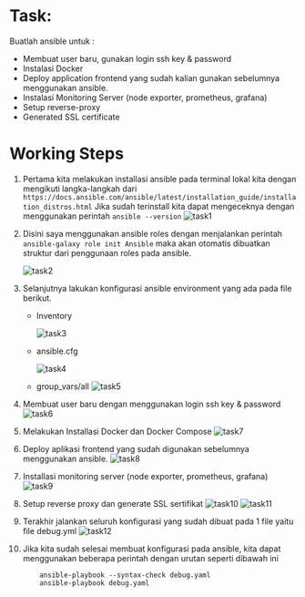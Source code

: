 # Task:

Buatlah ansible untuk :
   - Membuat user baru, gunakan login ssh key & password
   - Instalasi Docker
   - Deploy application frontend yang sudah kalian gunakan sebelumnya menggunakan ansible.
   - Instalasi Monitoring Server (node exporter, prometheus, grafana)
   - Setup reverse-proxy
   - Generated SSL certificate


# Working Steps

1. Pertama kita melakukan installasi ansible pada terminal lokal kita dengan mengikuti langka-langkah dari ``` https://docs.ansible.com/ansible/latest/installation_guide/installation_distros.html ```
    Jika sudah terinstall kita dapat mengeceknya dengan menggunakan perintah ``` ansible --version ```
   ![task1](https://github.com/user-attachments/assets/4f2ab9c0-b510-4095-8247-cb426af00c0c)

3. Disini saya menggunakan ansible roles dengan menjalankan perintah ``` ansible-galaxy role init Ansible ``` maka akan otomatis dibuatkan struktur dari penggunaan roles pada ansible.

   ![task2](https://github.com/user-attachments/assets/fd711430-41c4-469a-9d48-537ae34be617)

5. Selanjutnya lakukan konfigurasi ansible environment yang ada pada file berikut.
   - Inventory

     ![task3](https://github.com/user-attachments/assets/a1303323-b5a3-4da9-b158-d0ed93527286)

   - ansible.cfg

     ![task4](https://github.com/user-attachments/assets/1d525500-7577-47df-8c5e-c68caf97f8b2)

   - group_vars/all
     ![task5](https://github.com/user-attachments/assets/49803264-fa3f-464d-ba69-91b01f2e183b)

6. Membuat user baru dengan menggunakan login ssh key & password
   ![task6](https://github.com/user-attachments/assets/5ec09d25-5e25-4a1c-99e8-e4fc95aa78b1)

8. Melakukan Installasi Docker dan Docker Compose
   ![task7](https://github.com/user-attachments/assets/8ef68752-d89c-4cdb-924e-1a0011cd1e0c)

10. Deploy aplikasi frontend yang sudah digunakan sebelumnya menggunakan ansible.
    ![task8](https://github.com/user-attachments/assets/2ae7781a-cb07-48c6-af07-d3de08000375)

12. Installasi monitoring server (node exporter, prometheus, grafana)
    ![task9](https://github.com/user-attachments/assets/64c92383-7973-4601-b563-97662590ce12)

14. Setup reverse proxy dan generate SSL sertifikat
    ![task10](https://github.com/user-attachments/assets/f06d9d2e-bf76-4c6c-9e64-ff067eab6ec5)
    ![task11](https://github.com/user-attachments/assets/d76cbeb5-7840-4c4e-9d6e-0ee3836166be)

16. Terakhir jalankan seluruh konfigurasi yang sudah dibuat pada 1 file yaitu file debug.yml
    ![task12](https://github.com/user-attachments/assets/cc432d7d-1241-4cf4-af01-4d7aecd76bdc)

18. Jika kita sudah selesai membuat konfigurasi pada ansible, kita dapat menggunakan beberapa perintah dengan urutan seperti dibawah ini
    ```
        ansible-playbook --syntax-check debug.yaml
        ansible-playbook debug.yaml
    ```
